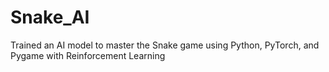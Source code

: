 # Snake_AI
Trained an AI model to master the Snake game using Python, PyTorch, and Pygame with Reinforcement Learning
